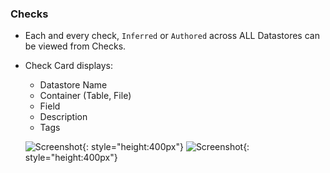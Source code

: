 
### Checks

 - Each and every check, `Inferred` or `Authored` across ALL Datastores can be viewed from Checks. 
 - Check Card displays:
    - Datastore Name
    - Container (Table, File)
    - Field
    - Description
    - Tags

    ![Screenshot](../assets/explore/global-checks-light.gif#only-light){: style="height:400px"}
    ![Screenshot](../assets/explore/global-checks-dark.gif#only-dark){: style="height:400px"}